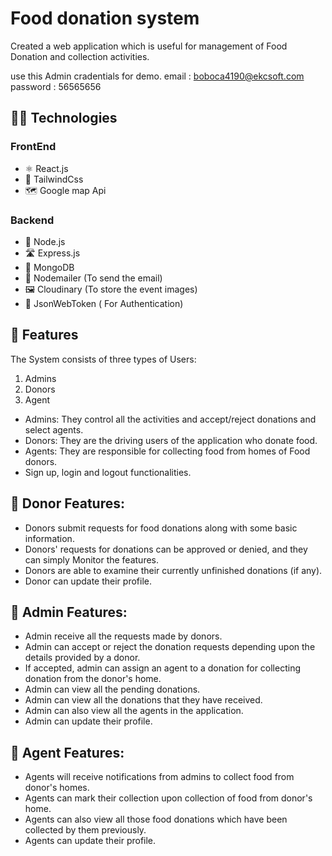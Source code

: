 # Food donation system

Created a web application which is useful for management of Food Donation and collection activities.



use this Admin cradentials for demo.
email : boboca4190@ekcsoft.com
password : 56565656

## 🧑‍💻 Technologies

### FrontEnd

* ⚛️ React.js
* 🧩 TailwindCss
* 🗺️ Google map Api

### Backend

* 💚 Node.js
* 🛣️ Express.js
* 🍃 MongoDB
* 📩 Nodemailer (To send the email)
* 🖼️ Cloudinary (To store the event images)
* 🔐 JsonWebToken ( For Authentication)


## 🧿 Features
The System consists of three types of Users:
 1. Admins
 2. Donors
 2. Agent
 
 * Admins: They control all the activities and accept/reject donations and select agents.
 * Donors: They are the driving users of the application who donate food.
 * Agents: They are responsible for collecting food from homes of Food donors.
 * Sign up, login and logout functionalities.
 
 
## 🙂 Donor Features:
 * Donors submit requests for food donations along with some basic information.
 * Donors' requests for donations can be approved or denied, and they can simply Monitor the features.
 * Donors are able to examine their currently unfinished donations (if any).
 * Donor can  update their profile.
 
 
## 🤠 Admin Features:
* Admin receive all the requests made by donors.
* Admin can accept or reject the donation requests depending upon the details provided by a donor.
* If accepted, admin can assign an agent to a donation for collecting donation from the donor's home.
* Admin can view all the pending donations.
* Admin can view all the donations that they have received.
* Admin can also view all the agents in the application.
* Admin can update their profile.

## 🫡 Agent Features:
* Agents will receive notifications from admins to collect food from donor's homes.
* Agents can mark their collection upon collection of food from donor's home.
* Agents can also view all those food donations which have been collected by them previously.
* Agents can update their profile.
 
 
 
 
 



